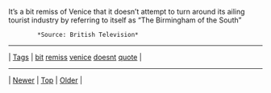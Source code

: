 <!--
title: It&rsquo;s a bit remiss of Venice that it doesn&rsquo;t attempt to turn around its ailing tourist industry by referring to itself as &ldquo;The Birmingham of the South&rdquo;
date: 2020-06-28T15:02:25.089Z
tags: bit, remiss, venice, doesnt, quote
-->













It&rsquo;s a bit remiss of Venice that it doesn&rsquo;t attempt to turn around its ailing tourist industry by referring to itself as &ldquo;The Birmingham of the South&rdquo;

            *Source: British Television*

<!--BOTTOM-POST-NAVIGATION-->
---

| [Tags](tags.md) | [bit](tag-bit.md) [remiss](tag-remiss.md) [venice](tag-venice.md) [doesnt](tag-doesnt.md) [quote](tag-quote.md) |

---

| [Newer](140876697182.md) | [Top](index.md) | [Older](143134379242.md) |